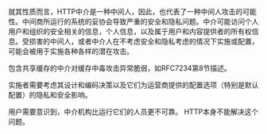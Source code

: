 就其性质而言，HTTP中介是一种中间人，因此，也代表了一种中间人攻击的可能性。中间商所运行的系统的妥协会导致严重的安全和隐私问题。中介可能访问个人用户和组织的安全相关的信息，个人信息，以及属于用户和内容提供者的所有权信息。受损害的中间人，或者中介人在不考虑安全和隐私考虑的情况下实施或配置，可能会被用于实施各种各样的潜在攻击。

包含共享缓存的中介对缓存中毒攻击异常脆弱，如RFC7234第8节描述。

实施者需要考虑其设计和编码决策以及它们为运营商提供的配置选项（特别是默认配置）的隐私和安全影响。

用户需要意识到，中介机构比运行它们的人员更不可靠。 HTTP本身不能解决这个问题。


